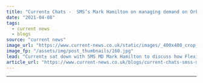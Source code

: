 ```yaml
---
title: "Current± Chats -  SMS’s Mark Hamilton on managing demand on Orkney and a new route to solar"
date: "2021-04-08"
tags: 
  - current news
  - blogs
source: "current news"
image_url: "https://www.current-news.co.uk/static/images/_400x400_crop_center-center/Solopower-credit-SMS.jpg"
image_fp: "/assets/img/post_thumbnails/160.jpg"
lead: "Current± sat down with SMS MD Mark Hamilton to discuss how FlexiGrid is managing demand in Orkney, what’s next for the ReFLEX project and what Solopower has to offer."
article_url: "https://www.current-news.co.uk/blogs/current-chats-smss-mark-hamilton-on-managing-demand-on-orkney-and-a-new-route-to-solar?utm_source=rss-feeds&utm_medium=rss&utm_campaign=rss"
---
```


---

